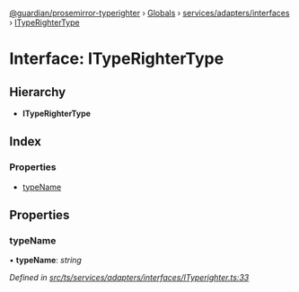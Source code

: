 [@guardian/prosemirror-typerighter](../README.md) › [Globals](../globals.md) › [services/adapters/interfaces](../modules/services_adapters_interfaces.md) › [ITypeRighterType](services_adapters_interfaces.ityperightertype.md)

# Interface: ITypeRighterType

## Hierarchy

* **ITypeRighterType**

## Index

### Properties

* [typeName](services_adapters_interfaces.ityperightertype.md#typename)

## Properties

###  typeName

• **typeName**: *string*

*Defined in [src/ts/services/adapters/interfaces/ITyperighter.ts:33](https://github.com/guardian/prosemirror-typerighter/blob/530a4bd/src/ts/services/adapters/interfaces/ITyperighter.ts#L33)*
